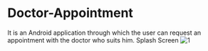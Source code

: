 # Doctor-Appointment 
It is an Android application through which the user can request an appointment with the doctor who suits him.
Splash Screen
![1](https://user-images.githubusercontent.com/47909387/107109927-800beb00-684c-11eb-84fc-9db8060701da.jpg)
